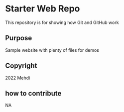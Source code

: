 # Starter Web Repo

This repository is for showing how Git and GitHub work

## Purpose

Sample website with plenty of files for demos

## Copyright
2022 Mehdi

## how to contribute
NA

